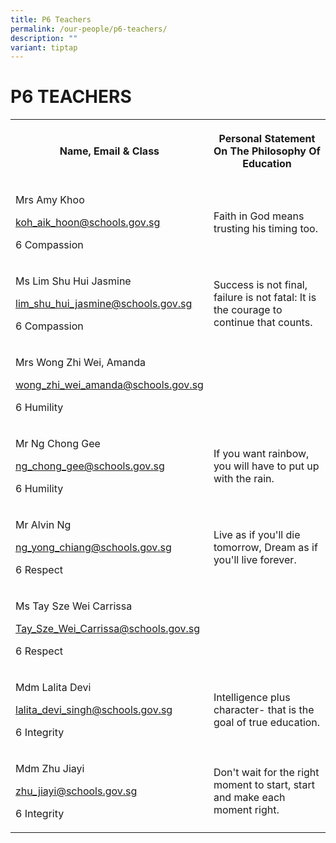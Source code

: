 ```yaml
---
title: P6 Teachers
permalink: /our-people/p6-teachers/
description: ""
variant: tiptap
---
```

<h1><strong>P6 TEACHERS</strong></h1><table><tbody><tr><th rowspan="1" colspan="1"><p>Name, Email &amp; Class</p></th><th rowspan="1" colspan="1"><p>Personal Statement On The Philosophy Of Education</p></th></tr><tr><td rowspan="1" colspan="1"><p>Mrs Amy Khoo</p><p><a href="mailto:koh_aik_hoon@schools.gov.sg" rel="noopener noreferrer nofollow" target="_blank">koh_aik_hoon@schools.gov.sg</a> </p><p>6 Compassion</p></td><td rowspan="1" colspan="1"><p>Faith in God means trusting his timing too.</p></td></tr><tr><td rowspan="1" colspan="1"><p>Ms Lim Shu Hui Jasmine </p><p><a href="mailto:lim_shu_hui_jasmine@schools.gov.sg" rel="noopener noreferrer nofollow" target="_blank">lim_shu_hui_jasmine@schools.gov.sg</a> </p><p>6 Compassion</p></td><td rowspan="1" colspan="1"><p>Success is not final, failure is not fatal: It is the courage to continue that counts.</p><p></p></td></tr><tr><td rowspan="1" colspan="1"><p>Mrs Wong Zhi Wei, Amanda</p><p><a href="mailto:wong_zhi_wei_amanda@schools.gov.sg" rel="noopener noreferrer nofollow" target="_blank">wong_zhi_wei_amanda@schools.gov.sg</a> </p><p>6 Humility</p></td><td rowspan="1" colspan="1"><p></p></td></tr><tr><td rowspan="1" colspan="1"><p>Mr Ng Chong Gee</p><p><a href="mailto:ng_chong_gee@schools.gov.sg" rel="noopener noreferrer nofollow" target="_blank">ng_chong_gee@schools.gov.sg</a> </p><p>6 Humility</p></td><td rowspan="1" colspan="1"><p>If you want rainbow, you will have to put up with the rain.</p></td></tr><tr><td rowspan="1" colspan="1"><p>Mr Alvin Ng</p><p><a href="mailto:ng_yong_chiang@schools.gov.sg" rel="noopener noreferrer nofollow" target="_blank">ng_yong_chiang@schools.gov.sg</a> </p><p>6 Respect</p><p></p></td><td rowspan="1" colspan="1"><p>Live as if you'll die tomorrow, Dream as if you'll live forever.</p></td></tr><tr><td rowspan="1" colspan="1"><p>Ms Tay Sze Wei Carrissa</p><p><a href="mailto:Tay_Sze_Wei_Carrissa@schools.gov.sg" rel="noopener noreferrer nofollow" target="_blank">Tay_Sze_Wei_Carrissa@schools.gov.sg</a></p><p>6 Respect</p></td><td rowspan="1" colspan="1"><p></p></td></tr><tr><td rowspan="1" colspan="1"><p>Mdm Lalita Devi </p><p><a href="mailto:lalita_devi_singh@schools.gov.sg" rel="noopener noreferrer nofollow" target="_blank">lalita_devi_singh@schools.gov.sg</a> </p><p>6 Integrity</p></td><td rowspan="1" colspan="1"><p>Intelligence plus character- that is the goal of true education.</p></td></tr><tr><td rowspan="1" colspan="1"><p>Mdm Zhu Jiayi </p><p><a href="mailto:zhu_jiayi@schools.gov.sg" rel="noopener noreferrer nofollow" target="_blank">zhu_jiayi@schools.gov.sg</a> </p><p>6 Integrity</p></td><td rowspan="1" colspan="1"><p>Don't wait for the right moment to start, start and make each moment right.</p></td></tr></tbody></table><p></p>